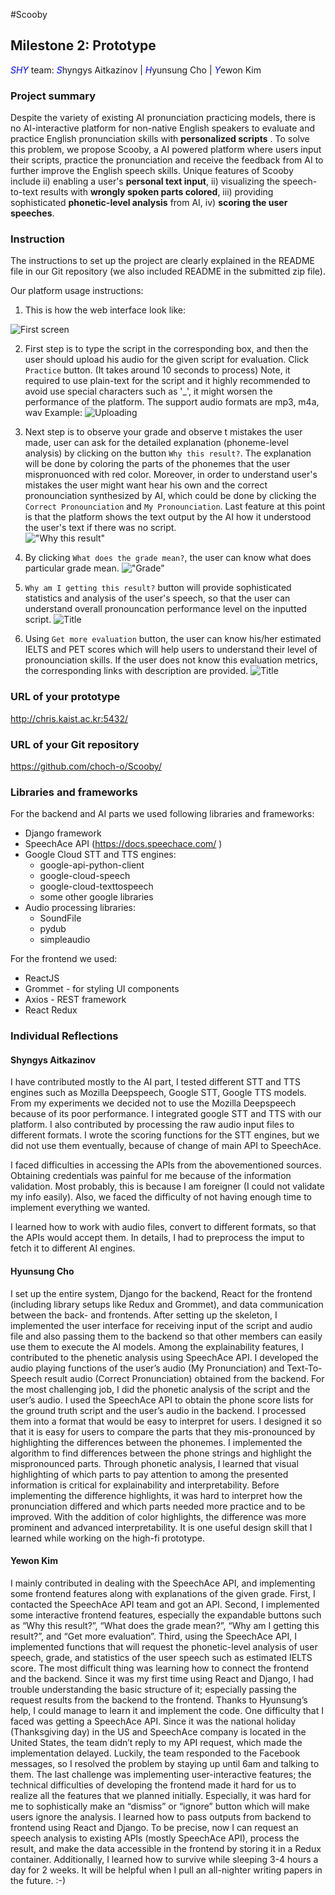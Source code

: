 #Scooby
## Milestone 2: Prototype
<span style="color:blue">*SHY*</span> team: <span style="color:blue">*S*</span>hyngys Aitkazinov | <span style="color:blue">*H*</span>yunsung Cho | <span style="color:blue">*Y*</span>ewon Kim

### Project summary
Despite the variety of existing AI pronunciation practicing models, there is no AI-interactive platform for non-native English speakers to evaluate and practice English pronunciation skills with __personalized scripts__ . To solve this problem, we propose Scooby, a AI powered platform where users input their scripts, practice the pronunciation and receive the feedback from AI to further improve the English speech skills. Unique features of Scooby include ii) enabling a user's __personal text input__, ii) visualizing the speech-to-text results with __wrongly spoken parts colored__, iii) providing sophisticated __phonetic-level analysis__ from AI, iv) __scoring the user speeches__.
<!-- , and v) giving users an option to ignore the model. -->

### Instruction
The instructions to set up the project are clearly explained in the README file in our Git repository (we also included README in the submitted zip file).

Our platform usage instructions:

1. This is how the web interface look like: 

![First screen](Scooby_3.JPG "Title")

2. First step is to type the script in the corresponding box, and then the user should upload his audio for the given script for evaluation. Click `Practice` button. (It takes around 10 seconds to process)
Note, it required to use plain-text for the script and it highly recommended to avoid use special characters such as '_', it might worsen the performance of the platform. The support audio formats are mp3, m4a, wav
Example:
![Uploading]( Scooby_4_0.JPG   "Title")

3. Next step is to observe your grade and observe t mistakes the user made, user can ask for the detailed explanation (phoneme-level analysis) by clicking on the button `Why this result?`. The explanation will be done by coloring the parts of the phonemes that the user mispronuonced with red color. Moreover, in order to understand user's mistakes the user might want hear his own and the correct pronounciation synthesized by AI, which could be done by clicking the `Correct Pronounciation` and `My Pronounciation`. Last feature at this point is that the platform shows the text output by the AI how it understood the user's text if there was no script.  
!["Why this result"](Scooby_4_1.JPG "Title")

4. By clicking `What does the grade mean?`, the user can  know what does particular grade mean.
!["Grade"](Scooby_5.JPG "Title")

5. `Why am I getting this result?` button will provide sophisticated statistics and analysis of the user's speech, so that the user can understand overall pronouncation performance level on the inputted script.
![](Scooby_6.JPG "Title")

6. Using `Get more evaluation` button, the user can know his/her estimated IELTS and PET scores which will help users to understand their level of pronounciation skills. If the user does not know this evaluation metrics, the corresponding links with description are provided.
![](Scooby_7.JPG "Title")








### URL of your prototype
http://chris.kaist.ac.kr:5432/

### URL of your Git repository
https://github.com/choch-o/Scooby/


### Libraries and frameworks
For the backend and AI parts we used following libraries and frameworks:
- Django framework
- SpeechAce API (https://docs.speechace.com/ )
- Google Cloud STT and TTS engines:
    - google-api-python-client
    - google-cloud-speech
    - google-cloud-texttospeech
    - some other google libraries
- Audio processing libraries:
    - SoundFile
    - pydub
    - simpleaudio

For the frontend we used:
- ReactJS
- Grommet - for styling UI components
- Axios - REST framework
- React Redux


### Individual Reflections

#### Shyngys Aitkazinov
I have contributed mostly to the AI part, I tested different STT and TTS engines such as Mozilla Deepspeech, Google STT, Google TTS models. From my experiments we decided not to use the  Mozilla Deepspeech because of its poor performance. I integrated google STT and TTS with our platform. I also contributed by processing the raw audio input files to different formats. I wrote the scoring functions for the STT engines, but we did not use them eventually, because of change of main API to SpeechAce.  

I faced difficulties in accessing the APIs from the abovementioned sources. Obtaining credentials was painful for me because of the information validation. Most probably, this is because I am foreigner (I could not validate my info easily). Also, we faced the difficulty of not having enough time to implement everything we wanted.

I learned how to work with audio files, convert to different formats, so that the APIs would accept them. In details, I had to preprocess the imput to fetch it to different AI engines.

#### Hyunsung Cho
I set up the entire system, Django for the backend, React for the frontend (including library setups like Redux and Grommet), and data communication between the back- and frontends. After setting up the skeleton, I implemented the user interface for receiving input of the script and audio file and also passing them to the backend so that other members can easily use them to execute the AI models. Among the explainability features, I contributed to the phenetic analysis using SpeechAce API. I developed the audio playing functions of the user’s audio (My Pronunciation) and Text-To-Speech result audio (Correct Pronunciation) obtained from the backend. 
For the most challenging job, I did the phonetic analysis of the script and the user’s audio. I used the SpeechAce API to obtain the phone score lists for the ground truth script and the user’s audio in the backend. I processed them into a format that would be easy to interpret for users. I designed it so that it is easy for users to compare the parts that they mis-pronounced by highlighting the differences between the phonemes. I implemented the algorithm to find differences between the phone strings and highlight the mispronounced parts.
Through phonetic analysis, I learned that visual highlighting of which parts to pay attention to among the presented information is critical for explainability and interpretability. Before implementing the difference highlights, it was hard to interpret how the pronunciation differed and which parts needed more practice and to be improved. With the addition of color highlights, the difference was more prominent and advanced interpretability. It is one useful design skill that I learned while working on the high-fi prototype. 


#### Yewon Kim
 I mainly contributed in dealing with the SpeechAce API, and implementing some frontend features along with explanations of the given grade. First, I contacted the SpeechAce API team and got an API. Second, I implemented some interactive frontend features, especially the expandable buttons such as “Why this result?”, “What does the grade mean?”, “Why am I getting this result?”, and “Get more evaluation”. Third, using the SpeechAce API, I implemented functions that will request the phonetic-level analysis of user speech, grade, and statistics of the user speech such as estimated IELTS score. 
 The most difficult thing was learning how to connect the frontend and the backend. Since it was my first time using React and Django, I had trouble understanding the basic structure of it; especially passing the request results from the backend to the frontend. Thanks to Hyunsung’s help, I could manage to learn it and implement the code. One difficulty that I faced was getting a SpeechAce API. Since it was the national holiday (Thanksgiving day) in the US and SpeechAce company is located in the United States, the team didn’t reply to my API request, which made the implementation delayed. Luckily, the team responded to the Facebook messages, so I resolved the problem by staying up until 6am and talking to them. The last challenge was implementing user-interactive features; the technical difficulties of developing the frontend made it hard for us to realize all the features that we planned initially. Especially, it was hard for me to sophistically make an “dismiss” or “ignore” button which will make users ignore the analysis. 
 I learned how to pass outputs from backend to frontend using React and Django. To be precise, now I can request an speech analysis to existing APIs (mostly SpeechAce API), process the result, and make the data accessible in the frontend by storing it in a Redux container. Additionally, I learned how to survive while sleeping 3-4 hours a day for 2 weeks. It will be helpful when I pull an all-nighter writing papers in the future. :-)



